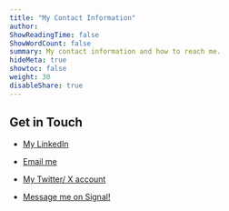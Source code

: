 ```yaml
---
title: "My Contact Information"
author: 
ShowReadingTime: false
ShowWordCount: false
summary: My contact information and how to reach me.
hideMeta: true
showtoc: false
weight: 30
disableShare: true
---
```


## Get in Touch

- [My LinkedIn](https://www.linkedin.com/in/luke-arbuthnot-4bb337258?trk=&original_referer=)

- [Email me](mailto:privseclaw@pm.me)

- [My Twitter/ X account](https://x.com/PrivSecLaw)

- [Message me on Signal!](https://signal.me/#eu/SW92fNJHedaSAG0QKgIx-NBzNKUutImhMytX2SZiNZvM6HRYEShBG5o-Edeku7MN)